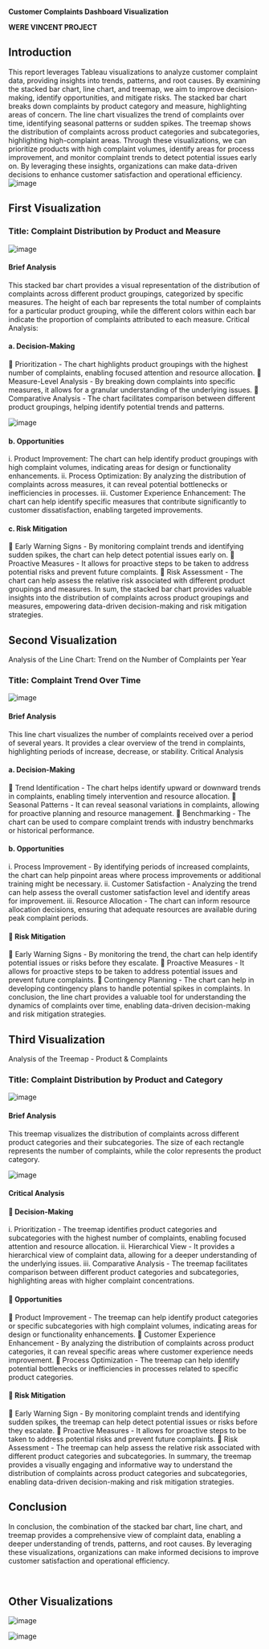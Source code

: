 **Customer Complaints Dashboard Visualization**


**WERE VINCENT PROJECT**


## Introduction

This report leverages Tableau visualizations to analyze customer complaint data, providing insights into trends, patterns, and root causes. By examining the stacked bar chart, line chart, and treemap, we aim to improve decision-making, identify opportunities, and mitigate risks. The stacked bar chart breaks down complaints by product category and measure, highlighting areas of concern. The line chart visualizes the trend of complaints over time, identifying seasonal patterns or sudden spikes. The treemap shows the distribution of complaints across product categories and subcategories, highlighting high-complaint areas.
Through these visualizations, we can prioritize products with high complaint volumes, identify areas for process improvement, and monitor complaint trends to detect potential issues early on. By leveraging these insights, organizations can make data-driven decisions to enhance customer satisfaction and operational efficiency.
![image](https://github.com/user-attachments/assets/cdde564e-4aec-4a6e-8104-9a450d648b0f)

## First Visualization
### Title: Complaint Distribution by Product and Measure 

![image](https://github.com/user-attachments/assets/6ab09779-d3d6-4c6e-bf86-16d488215ed5)

 #### Brief Analysis
This stacked bar chart provides a visual representation of the distribution of complaints across different product groupings, categorized by specific measures. The height of each bar represents the total number of complaints for a particular product grouping, while the different colors within each bar indicate the proportion of complaints attributed to each measure. 
Critical Analysis: 

#### a.	Decision-Making

	Prioritization - The chart highlights product groupings with the highest number of complaints, enabling focused attention and resource allocation. 
	Measure-Level Analysis - By breaking down complaints into specific measures, it allows for a granular understanding of the underlying issues. 
	Comparative Analysis - The chart facilitates comparison between different product groupings, helping identify potential trends and patterns.

 ![image](https://github.com/user-attachments/assets/6d4911d0-f2e1-4184-a2f1-b77199b55f05)


#### b.	Opportunities
i.	Product Improvement: The chart can help identify product groupings with high complaint volumes, indicating areas for design or functionality enhancements. 
ii.	Process Optimization: By analyzing the distribution of complaints across measures, it can reveal potential bottlenecks or inefficiencies in processes. 
iii.	Customer Experience Enhancement: The chart can help identify specific measures that contribute significantly to customer dissatisfaction, enabling targeted improvements. 


#### c.	Risk Mitigation
	Early Warning Signs -  By monitoring complaint trends and identifying sudden spikes, the chart can help detect potential issues early on. 
	Proactive Measures - It allows for proactive steps to be taken to address potential risks and prevent future complaints. 
	Risk Assessment - The chart can help assess the relative risk associated with different product groupings and measures. 
In sum, the stacked bar chart provides valuable insights into the distribution of complaints across product groupings and measures, empowering data-driven decision-making and risk mitigation strategies.

## Second Visualization
Analysis of the Line Chart: Trend on the Number of Complaints per Year
### Title: Complaint Trend Over Time

 ![image](https://github.com/user-attachments/assets/f98a1c69-958f-485c-98ca-6089d2035ce6)


#### Brief Analysis
This line chart visualizes the number of complaints received over a period of several years. It provides a clear overview of the trend in complaints, highlighting periods of increase, decrease, or stability.
Critical Analysis
 

#### a.	Decision-Making
	Trend Identification - The chart helps identify upward or downward trends in complaints, enabling timely intervention and resource allocation.
	Seasonal Patterns - It can reveal seasonal variations in complaints, allowing for proactive planning and resource management.
	Benchmarking - The chart can be used to compare complaint trends with industry benchmarks or historical performance.


#### b.	Opportunities
i.	Process Improvement - By identifying periods of increased complaints, the chart can help pinpoint areas where process improvements or additional training might be necessary.
ii.	Customer Satisfaction - Analyzing the trend can help assess the overall customer satisfaction level and identify areas for improvement.
iii.	Resource Allocation - The chart can inform resource allocation decisions, ensuring that adequate resources are available during peak complaint periods.


#### 	Risk Mitigation
	Early Warning Signs - By monitoring the trend, the chart can help identify potential issues or risks before they escalate.
	Proactive Measures - It allows for proactive steps to be taken to address potential issues and prevent future complaints.
	Contingency Planning - The chart can help in developing contingency plans to handle potential spikes in complaints.
In conclusion, the line chart provides a valuable tool for understanding the dynamics of complaints over time, enabling data-driven decision-making and risk mitigation strategies.

## Third Visualization
Analysis of the Treemap - Product & Complaints

### Title: Complaint Distribution by Product and Category

 ![image](https://github.com/user-attachments/assets/f3696831-ad27-40eb-b589-9ccb00831738)


#### Brief Analysis
This treemap visualizes the distribution of complaints across different product categories and their subcategories. The size of each rectangle represents the number of complaints, while the color represents the product category.

 ![image](https://github.com/user-attachments/assets/d54aa696-f7af-452d-a037-e80ff984bc6e)


#### Critical Analysis

#### 	Decision-Making
i.	Prioritization - The treemap identifies product categories and subcategories with the highest number of complaints, enabling focused attention and resource allocation.
ii.	Hierarchical View - It provides a hierarchical view of complaint data, allowing for a deeper understanding of the underlying issues.
iii.	Comparative Analysis - The treemap facilitates comparison between different product categories and subcategories, highlighting areas with higher complaint concentrations.


#### 	Opportunities
	Product Improvement - The treemap can help identify product categories or specific subcategories with high complaint volumes, indicating areas for design or functionality enhancements.
	Customer Experience Enhancement - By analyzing the distribution of complaints across product categories, it can reveal specific areas where customer experience needs improvement.
	Process Optimization - The treemap can help identify potential bottlenecks or inefficiencies in processes related to specific product categories.


#### 	Risk Mitigation
	Early Warning Sign - By monitoring complaint trends and identifying sudden spikes, the treemap can help detect potential issues or risks before they escalate.
	Proactive Measures - It allows for proactive steps to be taken to address potential risks and prevent future complaints.
	Risk Assessment - The treemap can help assess the relative risk associated with different product categories and subcategories.
In summary, the treemap provides a visually engaging and informative way to understand the distribution of complaints across product categories and subcategories, enabling data-driven decision-making and risk mitigation strategies.
## Conclusion
In conclusion, the combination of the stacked bar chart, line chart, and treemap provides a comprehensive view of complaint data, enabling a deeper understanding of trends, patterns, and root causes. By leveraging these visualizations, organizations can make informed decisions to improve customer satisfaction and operational efficiency.


 
## Other Visualizations
 ![image](https://github.com/user-attachments/assets/78e314b9-3642-45da-9e8a-a9af74d2343c)


 ![image](https://github.com/user-attachments/assets/59c914cb-1398-477d-878b-a95a1ed26d03)





 

